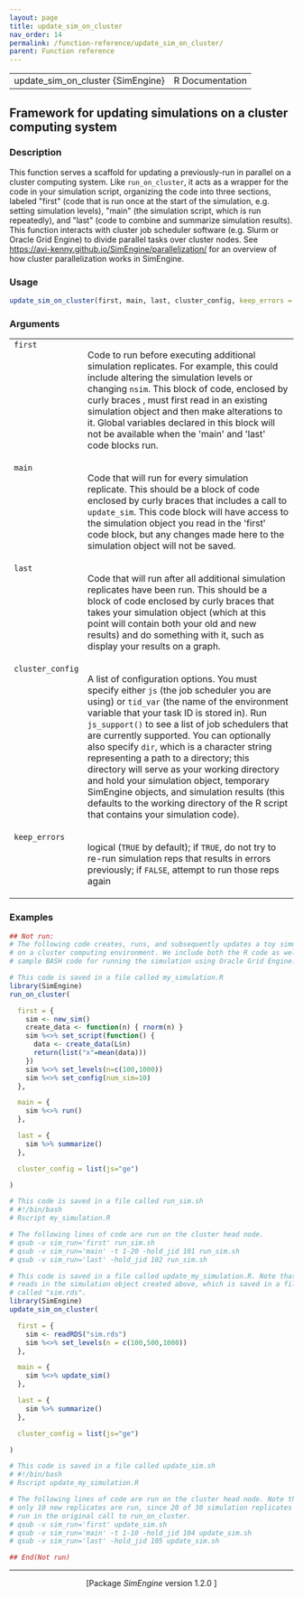 ```yaml
---
layout: page
title: update_sim_on_cluster 
nav_order: 14 
permalink: /function-reference/update_sim_on_cluster/
parent: Function reference
---
```


<table style="width: 100%;"><tr><td>update_sim_on_cluster {SimEngine}</td><td style="text-align: right;">R Documentation</td></tr></table>

<h2>Framework for updating simulations on a cluster computing system</h2>

<h3>Description</h3>

<p>This function serves a scaffold for updating a previously-run in
parallel on a cluster computing system. Like
<span style='font-family:&quot;SFMono-Regular&quot;,Menlo,Consolas,Monospace; font-size:0.85em'>run_on_cluster</span>, it acts as a wrapper for the code in your
simulation script, organizing the code into three sections, labeled
&quot;first&quot; (code that is run once at the start of the simulation, e.g.
setting simulation levels), &quot;main&quot; (the simulation script, which is run
repeatedly), and &quot;last&quot; (code to combine and summarize simulation
results). This function interacts with cluster job scheduler software
(e.g. Slurm or Oracle Grid Engine) to divide parallel tasks over cluster
nodes. See <a href="https://avi-kenny.github.io/SimEngine/parallelization/">https://avi-kenny.github.io/SimEngine/parallelization/</a>
for an overview of how cluster parallelization works in <span class="pkg">SimEngine</span>.
</p>


<h3>Usage</h3>

```R
update_sim_on_cluster(first, main, last, cluster_config, keep_errors = T)
```


<h3>Arguments</h3>

<table>
<tr style="vertical-align: top;"><td><span style='font-family:&quot;SFMono-Regular&quot;,Menlo,Consolas,Monospace; font-size:0.85em'>first</span></td>
<td>
<p>Code to run before executing additional simulation replicates. For example,
this could include altering the simulation levels or changing <span style='font-family:&quot;SFMono-Regular&quot;,Menlo,Consolas,Monospace; font-size:0.85em'>nsim</span>. This block of code,
enclosed by curly braces , must first read in an existing simulation object
and then make alterations to it. Global variables declared in this block will not be available when the 'main'
and 'last' code blocks run.</p>
</td></tr>
<tr style="vertical-align: top;"><td><span style='font-family:&quot;SFMono-Regular&quot;,Menlo,Consolas,Monospace; font-size:0.85em'>main</span></td>
<td>
<p>Code that will run for every simulation replicate. This should be
a block of code enclosed by curly braces  that includes a call to
<span style='font-family:&quot;SFMono-Regular&quot;,Menlo,Consolas,Monospace; font-size:0.85em'>update_sim</span>. This code block will have access to the
simulation object you read in the 'first' code block, but any changes
made here to the simulation object will not be saved.</p>
</td></tr>
<tr style="vertical-align: top;"><td><span style='font-family:&quot;SFMono-Regular&quot;,Menlo,Consolas,Monospace; font-size:0.85em'>last</span></td>
<td>
<p>Code that will run after all additional simulation replicates have been run.
This should be a block of code enclosed by curly braces  that takes
your simulation object (which at this point will contain both your old and new results)
and do something with it, such as display your results on a graph.</p>
</td></tr>
<tr style="vertical-align: top;"><td><span style='font-family:&quot;SFMono-Regular&quot;,Menlo,Consolas,Monospace; font-size:0.85em'>cluster_config</span></td>
<td>
<p>A list of configuration options. You must specify
either <span style='font-family:&quot;SFMono-Regular&quot;,Menlo,Consolas,Monospace; font-size:0.85em'>js</span> (the job scheduler you are using) or <span style='font-family:&quot;SFMono-Regular&quot;,Menlo,Consolas,Monospace; font-size:0.85em'>tid_var</span> (the
name of the environment variable that your task ID is stored in). Run
<span style='font-family:&quot;SFMono-Regular&quot;,Menlo,Consolas,Monospace; font-size:0.85em'>js_support()</span> to see a list of job schedulers that are currently
supported. You can optionally also specify <span style='font-family:&quot;SFMono-Regular&quot;,Menlo,Consolas,Monospace; font-size:0.85em'>dir</span>, which is a
character string representing a path to a directory; this directory will
serve as your working directory and hold your simulation object,
temporary <span class="pkg">SimEngine</span> objects, and simulation results (this defaults
to the working directory of the R script that contains your simulation
code).</p>
</td></tr>
<tr style="vertical-align: top;"><td><span style='font-family:&quot;SFMono-Regular&quot;,Menlo,Consolas,Monospace; font-size:0.85em'>keep_errors</span></td>
<td>
<p>logical (<span style='font-family:&quot;SFMono-Regular&quot;,Menlo,Consolas,Monospace; font-size:0.85em'>TRUE</span> by default); if <span style='font-family:&quot;SFMono-Regular&quot;,Menlo,Consolas,Monospace; font-size:0.85em'>TRUE</span>, do not
try to re-run simulation reps that results in errors previously; if
<span style='font-family:&quot;SFMono-Regular&quot;,Menlo,Consolas,Monospace; font-size:0.85em'>FALSE</span>, attempt to run those reps again</p>
</td></tr>
</table>


<h3>Examples</h3>

```R
## Not run: 
# The following code creates, runs, and subsequently updates a toy simulation
# on a cluster computing environment. We include both the R code as well as
# sample BASH code for running the simulation using Oracle Grid Engine.

# This code is saved in a file called my_simulation.R
library(SimEngine)
run_on_cluster(

  first = {
    sim <- new_sim()
    create_data <- function(n) { rnorm(n) }
    sim %<>% set_script(function() {
      data <- create_data(L$n)
      return(list("x"=mean(data)))
    })
    sim %<>% set_levels(n=c(100,1000))
    sim %<>% set_config(num_sim=10)
  },

  main = {
    sim %<>% run()
  },

  last = {
    sim %>% summarize()
  },

  cluster_config = list(js="ge")

)

# This code is saved in a file called run_sim.sh
# #!/bin/bash
# Rscript my_simulation.R

# The following lines of code are run on the cluster head node.
# qsub -v sim_run='first' run_sim.sh
# qsub -v sim_run='main' -t 1-20 -hold_jid 101 run_sim.sh
# qsub -v sim_run='last' -hold_jid 102 run_sim.sh

# This code is saved in a file called update_my_simulation.R. Note that it
# reads in the simulation object created above, which is saved in a file
# called "sim.rds".
library(SimEngine)
update_sim_on_cluster(

  first = {
    sim <- readRDS("sim.rds")
    sim %<>% set_levels(n = c(100,500,1000))
  },

  main = {
    sim %<>% update_sim()
  },

  last = {
    sim %>% summarize()
  },

  cluster_config = list(js="ge")

)

# This code is saved in a file called update_sim.sh
# #!/bin/bash
# Rscript update_my_simulation.R

# The following lines of code are run on the cluster head node. Note that
# only 10 new replicates are run, since 20 of 30 simulation replicates were
# run in the original call to run_on_cluster.
# qsub -v sim_run='first' update_sim.sh
# qsub -v sim_run='main' -t 1-10 -hold_jid 104 update_sim.sh
# qsub -v sim_run='last' -hold_jid 105 update_sim.sh

## End(Not run)
```

<hr /><div style="text-align: center;">[Package <em>SimEngine</em> version 1.2.0 ]</div>

